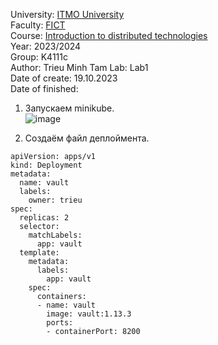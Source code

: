 University: [ITMO University](https://itmo.ru/ru/)  
Faculty: [FICT](https://fict.itmo.ru)  
Course: [Introduction to distributed technologies](https://github.com/itmo-ict-faculty/introduction-to-distributed-technologies)  
Year: 2023/2024  
Group: K4111c  
Author: Trieu Minh Tam
Lab: Lab1  
Date of create: 19.10.2023  
Date of finished:  

1. Запускаем minikube. <br>
![image](https://github.com/Mrtrieu69/2023_2024-introduction_to_distributed_technologies-k4111c-trieu_t_m/assets/87965299/c476cfba-236b-434a-be3b-40ebbbe356b1) <br>

2. Создаём файл деплоймента. <br>
```
apiVersion: apps/v1
kind: Deployment
metadata:
  name: vault
  labels:
    owner: trieu
spec:
  replicas: 2
  selector:
    matchLabels:
      app: vault
  template:
    metadata:
      labels:
        app: vault
    spec:
      containers:
      - name: vault
        image: vault:1.13.3
        ports:
        - containerPort: 8200
```

